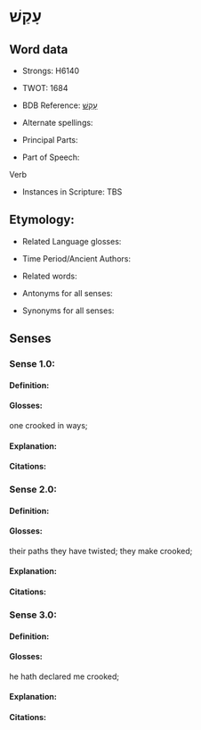 # עָקַשׁ

<!-- Status: S2="NeedsEdits" -->
<!-- Lexica used for edits:   -->

## Word data

* Strongs: H6140

* TWOT: 1684

* BDB Reference: [עָקַשׁ](rc://en/bdb/dict/p.fa.aa)

* Alternate spellings:

* Principal Parts:

* Part of Speech:

Verb

* Instances in Scripture: TBS

## Etymology:

* Related Language glosses:

* Time Period/Ancient Authors:

* Related words:

* Antonyms for all senses:

* Synonyms for all senses:

## Senses

### Sense 1.0:

#### Definition:

#### Glosses:

one crooked in ways; 

#### Explanation:

#### Citations:



### Sense 2.0:

#### Definition:

#### Glosses:

their paths they have twisted; they make crooked; 

#### Explanation:

#### Citations:



### Sense 3.0:

#### Definition:

#### Glosses:

he hath declared me crooked; 

#### Explanation:

#### Citations:




